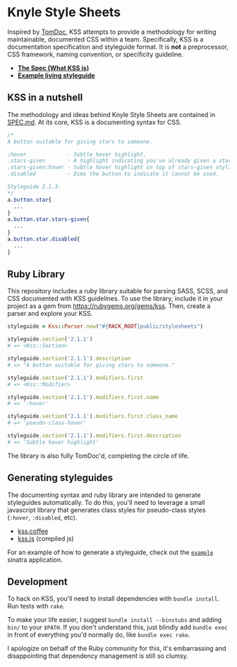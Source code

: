 # Knyle Style Sheets

Inspired by [TomDoc](http://tomdoc.org), KSS attempts to provide a methodology for writing maintainable, documented CSS within a team. Specifically, KSS is a documentation specification and styleguide format. It is **not** a preprocessor, CSS framework, naming convention, or specificity guideline.

* **[The Spec (What KSS is)](https://github.com/kneath/kss/blob/master/SPEC.md)**
* **[Example living styleguide](https://github.com/kneath/kss/tree/master/example)**

## KSS in a nutshell

The methodology and ideas behind Knyle Style Sheets are contained in [SPEC.md](https://github.com/kneath/kss/blob/master/SPEC.md). At its core, KSS is a documenting syntax for CSS.

```css
/*
A button suitable for giving stars to someone.

:hover             - Subtle hover highlight.
.stars-given       - A highlight indicating you've already given a star.
.stars-given:hover - Subtle hover highlight on top of stars-given styling.
.disabled          - Dims the button to indicate it cannot be used.

Styleguide 2.1.3.
*/
a.button.star{
  ...
}
a.button.star.stars-given{
  ...
}
a.button.star.disabled{
  ...
}
```

## Ruby Library

This repository includes a ruby library suitable for parsing SASS, SCSS, and CSS documented with KSS guidelines. To use the library, include it in your project as a gem from <https://rubygems.org/gems/kss>. Then, create a parser and explore your KSS.

```ruby
styleguide = Kss::Parser.new("#{RACK_ROOT}public/stylesheets")

styleguide.section('2.1.1')
# => <Kss::Section>

styleguide.section('2.1.1').description
# => "A button suitable for giving stars to someone."

styleguide.section('2.1.1').modifiers.first
# => <Kss::Modifier>

styleguide.section('2.1.1').modifiers.first.name
# => ':hover'

styleguide.section('2.1.1').modifiers.first.class_name
# => 'pseudo-class-hover'

styleguide.section('2.1.1').modifiers.first.description
# => 'Subtle hover highlight'

```

The library is also fully TomDoc'd, completing the circle of life.

## Generating styleguides

The documenting syntax and ruby library are intended to generate styleguides automatically. To do this, you'll need to leverage a small javascript library that generates class styles for pseudo-class styles (`:hover`, `:disabled`, etc).

* [kss.coffee](https://github.com/kneath/kss/blob/master/lib/kss.coffee)
* [kss.js](https://github.com/kneath/kss/blob/master/example/public/javascripts/kss.js) (compiled js)

For an example of how to generate a styleguide, check out the [`example`](https://github.com/kneath/kss/tree/master/example) sinatra application.

## Development

To hack on KSS, you'll need to install dependencies with `bundle install`. Run tests with `rake`.

To make your life easier, I suggest `bundle install --binstubs` and adding `bin/` to your `$PATH`. If you don't understand this, just blindly add `bundle exec` in front of everything you'd normally do, like `bundle exec rake`.

I apologize on behalf of the Ruby community for this, it's embarrassing and disappointing that dependency management is still so clumsy.
